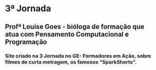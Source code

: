 # 3ª Jornada

## Profª Louise Goes - bióloga de formação que atua com Pensamento Computacional e Programação

### Site criado na 3 Jornada no GE- Formadores em Ação, sobre filmes de curta metragem, os famosos "SparkShorts". 
